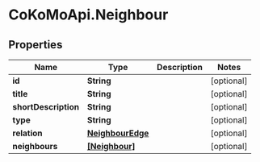 # CoKoMoApi.Neighbour

## Properties

Name | Type | Description | Notes
------------ | ------------- | ------------- | -------------
**id** | **String** |  | [optional] 
**title** | **String** |  | [optional] 
**shortDescription** | **String** |  | [optional] 
**type** | **String** |  | [optional] 
**relation** | [**NeighbourEdge**](NeighbourEdge.md) |  | [optional] 
**neighbours** | [**[Neighbour]**](Neighbour.md) |  | [optional] 


